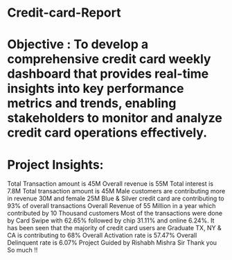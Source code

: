 # Credit-card-Report
# Objective : To develop a comprehensive credit card weekly dashboard that provides real-time insights into key performance metrics and trends, enabling stakeholders to monitor and analyze credit card operations effectively.
# Project Insights:
Total Transaction amount is 45M 
Overall revenue is 55M
Total interest is 7.8M
Total transaction amount is 45M
Male customers are contributing more in revenue 30M and female 25M
Blue & Silver credit card are contributing to 93% of overall transactions
Overall Revenue of 55 Million in a year which contributed by 10 Thousand customers 
Most of the transactions were done by Card Swipe with 62.65% followed by chip 31.11% and online 6.24%. It has been seen that the majority of credit card users are Graduate
TX, NY & CA is contributing to 68%
Overall Activation rate is 57.47%
Overall Delinquent rate is 6.07%
Project Guided by Rishabh Mishra Sir
Thank you So much !!
